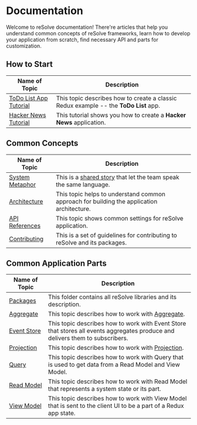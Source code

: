 # Documentation

Welcome to reSolve documentation! There're articles that help you understand common concepts of reSolve frameworks, learn how to develop your application from scratch, find necessary API and parts for customization.

## How to Start

| Name of Topic | Description |
| --- | --- |
| [ToDo List App Tutorial](./Tutorials/ToDo%20List%20App%20Tutorial.md) | This topic describes how to create a classic Redux example -- the **ToDo List** app. |
| [Hacker News Tutorial](./Tutorials/Hacker%20News%20Tutorial.md) | This tutorial shows you how to create a **Hacker News** application. |

## Common Concepts

| Name of Topic | Description |
| --- | --- |
| [System Metaphor](./System%20Metaphor.md) | This is a [shared story](http://c2.com/xp/SystemMetaphor.html) that let the team speak the same language. |
| [Architecture](./Architecture.md) | This topic helps to understand common approach for building the application architecture. |
| [API References](./API%20References.md) | This topic shows common settings for reSolve application. |
| [Contributing](./Contributing.md) | This is a set of guidelines for contributing to reSolve and its packages. |

## Common Application Parts

| Name of Topic | Description |
| --- | --- |
| [Packages](./Packages.md) | This folder contains all reSolve libraries and its description. |
| [Aggregate](./Aggregate.md) | This topic describes how to work with [Aggregate](https://martinfowler.com/bliki/DDD_Aggregate.html). |
| [Event Store](./Event%20Store.md) | This topic describes how to work with Event Store that stores all events aggregates produce and delivers them to subscribers. |
| [Projection](./Projection.md) | This topic describes how to work with [Projection](https://abdullin.com/post/event-sourcing-projections/). |
| [Query](./Query.md) | This topic describes how to work with Query that is used to get data from a Read Model and View Model. |
| [Read Model](./Read%20Model.md) | This topic describes how to work with Read Model that represents a system state or its part. |
| [View Model](./View%20Model.md) | This topic describes how to work with View Model that is sent to the client UI to be a part of a Redux app state. |
